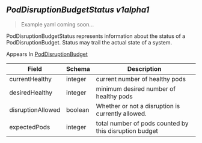 ## *PodDisruptionBudgetStatus v1alpha1*

> Example yaml coming soon...



PodDisruptionBudgetStatus represents information about the status of a PodDisruptionBudget. Status may trail the actual state of a system.

<aside class="notice">
Appears In  <a href="#poddisruptionbudget-v1alpha1">PodDisruptionBudget</a> </aside>

Field        | Schema     | Description
------------ | ---------- | -----------
currentHealthy | integer | current number of healthy pods
desiredHealthy | integer | minimum desired number of healthy pods
disruptionAllowed | boolean | Whether or not a disruption is currently allowed.
expectedPods | integer | total number of pods counted by this disruption budget

